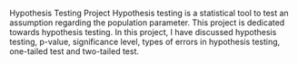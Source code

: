 Hypothesis Testing Project
Hypothesis testing is a statistical tool to test an assumption regarding the population parameter. This project is dedicated towards hypothesis testing. In this project, I have discussed hypothesis testing, p-value, significance level, types of errors in hypothesis testing, one-tailed test and two-tailed test.
